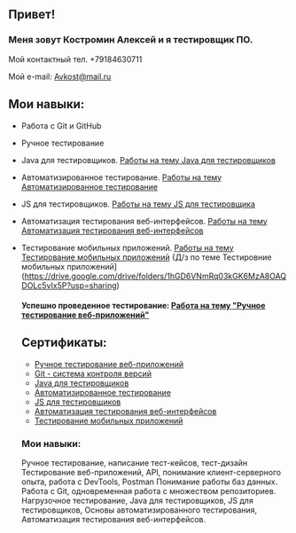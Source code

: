 ## Привет!

### Меня зовут Костромин Алексей и я тестировщик ПО.
Мой контактный тел. +79184630711

Мой e-mail: Avkost@mail.ru
## Мои навыки:
* Работа с Git и GitHub
* Ручное тестирование
* Java для тестировщиков. [Работы на тему Java для тестировщиков](https://github.com/stars/AlexeyKost/lists/java)
* Автоматизированное тестирование. [Работы на тему Автоматизированное тестирование](https://github.com/stars/AlexeyKost/lists/automated-testing)
* JS для тестировщиков. [Работы на тему JS для тестировщика](https://github.com/AlexeyKost/bjs-2-homeworks)
* Автоматизация тестирования веб-интерфейсов. [Работы на тему Автоматизация тестирования веб-интерфейсов](https://github.com/stars/AlexeyKost/lists/automation-of-web-interface-test)
* Тестирование мобильных приложений. [Работы на тему Тестирование мобильных приложений](https://github.com/stars/AlexeyKost/lists/mobile-application-testing) {Д/з по теме Тестировние мобильных приложений] (https://drive.google.com/drive/folders/1hGD6VNmRq03kGK6MzA8OAQDOLc5vIx5P?usp=sharing)
  #### Успешно проведенное тестирование: [Работа на тему "Ручное тестирование веб-приложений"](https://docs.google.com/spreadsheets/d/1BjioTJM5VhfHsddf-4Q5uy8YZ4kS16VjmQets0w4GiQ/edit#gid=0)

  ## Сертификаты:
  * [Ручное тестирование веб-приложений](https://github.com/AlexeyKost/AlexeyKost/blob/ff3d5b14524bae7dd300969c88137748fff08dac/%D0%A1%D0%B5%D1%80%D1%82%D0%B8%D1%84%D0%B8%D0%BA%D0%B0%D1%82%20%D1%80%D1%83%D1%87%D0%BD%D0%BE%D0%B5%20%D1%82%D0%B5%D1%81%D1%82%D0%B8%D1%80%D0%BE%D0%B2%D0%B0%D0%BD%D0%B8%D0%B5.jpg)
  * [Git - система контроля версий](https://github.com/AlexeyKost/AlexeyKost/blob/ff3d5b14524bae7dd300969c88137748fff08dac/%D0%A1%D0%B5%D1%80%D1%82%D0%B8%D1%84%D0%B8%D0%BA%D0%B0%D1%82%20Git.jpg)
  * [Java для тестировщиков](https://github.com/AlexeyKost/AlexeyKost/blob/ff3d5b14524bae7dd300969c88137748fff08dac/%D0%A1%D0%B5%D1%80%D1%82%D0%B8%D1%84%D0%B8%D0%BA%D0%B0%D1%82%20Java.jpg)
  * [Автоматизированное тестирование](https://github.com/AlexeyKost/AlexeyKost/blob/b14548d7184490911ee2be3d9272c11d83beb12e/%D0%A1%D0%B5%D1%80%D1%82%D0%B8%D1%84%D0%B8%D0%BA%D0%B0%D1%82%20%D1%80%D1%83%D1%87%D0%BD%D0%BE%D0%B5%20%D1%82%D0%B5%D1%81%D1%82%D0%B8%D1%80%D0%BE%D0%B2%D0%B0%D0%BD%D0%B8%D0%B5.jpg)
  * [JS для тестировщиков](https://github.com/AlexeyKost/AlexeyKost/blob/main/%D0%A1%D0%B5%D1%80%D1%82%D0%B8%D1%84%D0%B8%D0%BA%D0%B0%D1%82%20JS.pdf)
  * [Автоматизация тестирования веб-интерфейсов](https://github.com/AlexeyKost/AlexeyKost/blob/main/%D0%A1%D0%B5%D1%80%D1%82%D0%B8%D1%84%D0%B8%D0%BA%D0%B0%D1%82%20%D0%B0%D0%B2%D1%82%D0%BE%D0%BC%D0%B0%D1%82%D0%B8%D0%B7%D0%B0%D1%86%D0%B8%D1%8F%20%D1%82%D0%B5%D1%81%D1%82%D0%B8%D1%80%D0%BE%D0%B2%D0%B0%D0%BD%D0%B8%D1%8F%20%D0%B2%D0%B5%D0%B1-%D0%B8%D0%BD%D1%82%D0%B5%D1%80%D1%84%D0%B5%D0%B9%D1%81%D0%BE%D0%B2.jpg)
  * [Тестирование мобильных приложений](https://github.com/AlexeyKost/AlexeyKost/blob/main/%D0%A1%D0%B5%D1%80%D1%82%D0%B8%D1%84%D0%B8%D0%BA%D0%B0%D1%82%20%D0%A2%D0%B5%D1%81%D1%82%D0%B8%D1%80%D0%BE%D0%B2%D0%B0%D0%BD%D0%B8%D0%B5%20%D0%BC%D0%BE%D0%B1%D0%B8%D0%BB%D1%8C%D0%BD%D1%8B%D1%85%20%D0%BF%D1%80%D0%B8%D0%BB%D0%BE%D0%B6%D0%B5%D0%BD%D0%B8%D0%B9.pdf)
  ### Мои навыки:
  Ручное тестирование, написание тест-кейсов, тест-дизайн Тестирование веб-приложений, API, понимание клиент-серверного опыта, работа с DevTools, Postman Понимание работы баз данных. Работа с Git, одновременная работа с множеством репозиториев. Нагрузочное тестирование, Java для тестировщиков, JS для тестировщиков, Основы автоматизированного тестирования, Автоматизация тестирования веб-интерфейсов.
